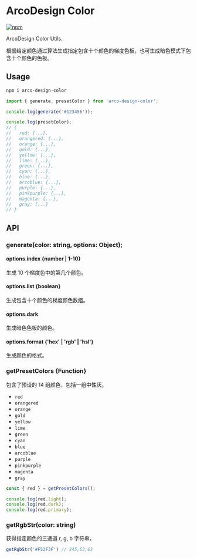 # ArcoDesign Color

[![npm](https://img.shields.io/npm/v/arco-design-color)](https://www.npmjs.com/package/arco-design-color)

ArcoDesign Color Utils.

根据给定颜色通过算法生成指定包含十个颜色的梯度色板，也可生成暗色模式下包含十个颜色的色板。

## Usage

```bash
npm i arco-design-color
```

```js
import { generate, presetColor } from 'arco-design-color';

console.log(generate('#123456'));

console.log(presetColor);
// {
//   red: {...},
//   orangered: {...},
//   orange: {...},
//   gold: {...},
//   yellow: {...},
//   lime: {...},
//   green: {...},
//   cyan: {...},
//   blue: {...},
//   arcoblue: {...},
//   purple: {...},
//   pinkpurple: {...},
//   magenta: {...},
//   gray: {...}
// }
```

## API

### generate(color: string, options: Object);

#### options.index {number | 1-10}

生成 10 个梯度色中的第几个颜色。

#### options.list {boolean}

生成包含十个颜色的梯度颜色数组。

#### options.dark

生成暗色色板的颜色。

#### options.format {'hex' | 'rgb' | 'hsl'}

生成颜色的格式。

### getPresetColors {Function}

包含了预设的 14 组颜色，包括一组中性灰。

* `red`
* `orangered`
* `orange`
* `gold`
* `yellow`
* `lime`
* `green`
* `cyan`
* `blue`
* `arcoblue`
* `purple`
* `pinkpurple`
* `magenta`
* `gray`

```js
const { red } = getPresetColors();

console.log(red.light);
console.log(red.dark);
console.log(red.primary);
```

### getRgbStr(color: string)

获得指定颜色的三通道 r, g, b 字符串。

```js
getRgbStr('#F53F3F') // 245,63,63
```